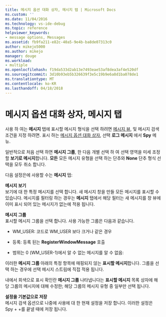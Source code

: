 ```yaml
---
title: 메시지 옵션 대화 상자, 메시지 탭 | Microsoft Docs
ms.custom: ''
ms.date: 11/04/2016
ms.technology: vs-ide-debug
ms.topic: reference
helpviewer_keywords:
- message options, Messages
ms.assetid: fb9fa211-e82c-40a5-9e4b-ba8de07313c0
author: mikejo5000
ms.author: mikejo
manager: douge
ms.workload:
- multiple
ms.openlocfilehash: f19da533d2ab13e7493eae53af8dea3af4e520df
ms.sourcegitcommit: 3d10b93eb5b326639f3e5c19b9e6a8d1ba078de1
ms.translationtype: MT
ms.contentlocale: ko-KR
ms.lasthandoff: 04/18/2018
---
```

# <a name="messages-tab-message-options-dialog-box"></a>메시지 옵션 대화 상자, 메시지 탭
사용 하 여는 **메시지** 탭에 표시할 메시지 형식을 선택 하려면 [메시지 뷰](../debugger/messages-view.md), 및 메시지 검색 조건을 지정 하려면. 표시 하는 [메시지 옵션 대화 상자](../debugger/message-options-dialog-box.md), 선택 **로그 메시지** 에서 **Spy** 메뉴.  
  
 일반적으로 처음 선택 하면 **메시지 그룹**, 한 다음 개별 선택 하 여 선택 영역을 미세 조정할 **보기로 메시지**합니다. **모든** 모든 메시지 유형을 선택 하는 단추와 **None** 단추 형식 선택을 모두 취소 합니다.  
  
 다음 설정은에 사용할 수는 **메시지** 탭:  
  
 **메시지 보기**  
 보기에 대 한 특정 메시지를 선택 합니다. 새 메시지 창을 만들 모든 메시지를 표시할 수 있습니다. 메시지를 필터링 하는 경우는 **메시지** 탭에서 해당 필터는 새 메시지를 창 뷰에 이미 표시 되어 있는 메시지가 없는에 적용 됩니다.  
  
 **메시지 그룹**  
 표시할 메시지 그룹을 선택 합니다. 사용 가능한 그룹은 다음과 같습니다.  
  
-   WM_USER: 코드로 WM_USER 보다 크거나 같은 경우  
  
-   등록: 등록 된는 **RegisterWindowMessage** 호출  
  
-   범위는 0 (WM_USER-1)에서 알 수 없는 메시지를 알 수 없음:  
  
 이러한 **메시지 그룹** 아래의 특정 항목에 매핑되지 않는 **표시할 메시지**합니다. 그룹을 선택 하는 경우에 선택 메시지 스트림에 직접 적용 됩니다.  
  
 내에서 회색으로 표시 확인란 **메시지 그룹** 나타냅니다는 **표시할 메시지** 목록 상자에 해당 그룹의 메시지에 대해 수정한; 해당 그룹의 메시지 유형 중 일부만 선택 됩니다.  
  
 **설정을 기본값으로 저장**  
 메시지 검색 옵션으로 나중에 사용에 대 한 현재 설정을 저장 합니다. 이러한 설정은 Spy + +를 끝낼 때에 저장 됩니다.